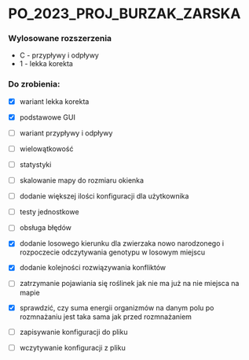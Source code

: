 # PO_2023_PROJ_BURZAK_ZARSKA


<h3>Wylosowane rozszerzenia</h3>
<ul>
  <li>C - przypływy i odpływy</li>
  <li>1 - lekka korekta</li>
</ul>

<h3> Do zrobienia: </h3>

- [x] wariant lekka korekta
- [x] podstawowe GUI
- [ ] wariant przypływy i odpływy
- [ ] wielowątkowość
- [ ] statystyki
- [ ] skalowanie mapy do rozmiaru okienka
- [ ] dodanie większej ilości konfiguracji dla użytkownika
- [ ] testy jednostkowe
- [ ] obsługa błędów
- [x] dodanie losowego kierunku dla zwierzaka nowo narodzonego i rozpoczecie odczytywania genotypu w losowym miejscu 
- [x] dodanie kolejności rozwiązywania konfliktów
- [ ] zatrzymanie pojawiania się roślinek jak nie ma już na nie miejsca na mapie
- [x] sprawdzić, czy suma energii organizmów na danym polu po rozmnażaniu jest taka sama jak przed rozmnażaniem
- [ ] zapisywanie konfiguracji do pliku
- [ ] wczytywanie konfiguracji z pliku


